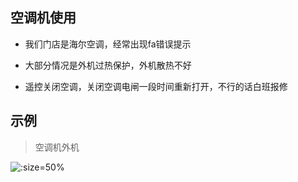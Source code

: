 ## 空调机使用

* 我们门店是海尔空调，经常出现fa错误提示

* 大部分情况是外机过热保护，外机散热不好

* 遥控关闭空调，关闭空调电闸一段时间重新打开，不行的话白班报修

## 示例

> 空调机外机

![](http://ring4uys0.hd-bkt.clouddn.com/equipment/外机空调.jpeg ':size=50%')
